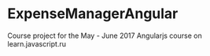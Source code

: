 # ExpenseManagerAngular
Course project for the May - June 2017 Angularjs course on learn.javascript.ru
